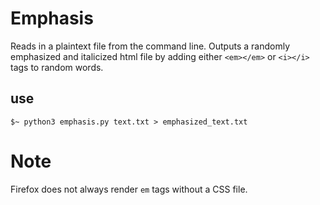 # Emphasis
Reads in a plaintext file from the command line. Outputs a randomly emphasized and italicized html file by adding either 
`<em></em>` or `<i></i>` tags to random words.

## use
`$~ python3 emphasis.py text.txt > emphasized_text.txt`

# Note
Firefox does not always render `em` tags without a CSS file.
